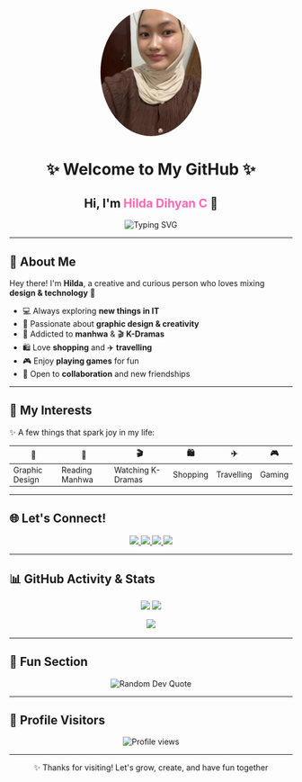 <!-- PROFILE HEADER -->
<p align="center">
  <img src="hield.jpg" width="180" style="border-radius:50%" alt="Hilda Dihyan C"/>
</p>

<h1 align="center">✨ Welcome to My GitHub ✨</h1>
<h2 align="center">Hi, I'm <span style="color:#ff69b4">Hilda Dihyan C</span> 🌸</h2>

<p align="center">
  <img src="https://readme-typing-svg.demolab.com?font=Fira+Code&size=22&pause=1000&color=FF69B4&center=true&vCenter=true&width=500&lines=🌼+Graphic+Designer+%7C+IT+Learner;🎬+K-Drama+Addict+%7C+Manhwa+Reader;🛍️+Shopaholic+%7C+Traveler+✈️;🎮+Casual+Gamer+%7C+Fun+Seeker+💖" alt="Typing SVG"/>
</p>

---

## 🌸 About Me
Hey there! I'm **Hilda**, a creative and curious person who loves mixing **design & technology** 🌼  

- 💻 Always exploring **new things in IT**  
- 🎨 Passionate about **graphic design & creativity**  
- 📖 Addicted to **manhwa** & 🎬 **K-Dramas**  
- 🛍️ Love **shopping** and ✈️ **travelling**  
- 🎮 Enjoy **playing games** for fun  
- 🤝 Open to **collaboration** and new friendships  

---

## 🎀 My Interests
✨ A few things that spark joy in my life:  

| 🎨 | 📖 | 🎬 | 🛍️ | ✈️ | 🎮 |
|----|----|----|----|----|----|
| Graphic Design | Reading Manhwa | Watching K-Dramas | Shopping | Travelling | Gaming |

---

## 🌐 Let's Connect!
<p align="center">
  <a href="https://youtube.com/@haelora" target="_blank">
    <img src="https://skillicons.dev/icons?i=youtube" width="50"/>
  </a>
  <a href="https://facebook.com/hadece" target="_blank">
    <img src="https://skillicons.dev/icons?i=facebook" width="50"/>
  </a>
  <a href="https://tiktok.com/@byeonel" target="_blank">
    <img src="https://img.icons8.com/ios-filled/50/000000/tiktok--v1.png" width="50"/>
  </a>
  <a href="https://instagram.com/hlddhyn" target="_blank">
    <img src="https://skillicons.dev/icons?i=instagram" width="50"/>
  </a>
</p>

---

## 📊 GitHub Activity & Stats
<p align="center">
  <img src="https://github-readme-stats.vercel.app/api?username=hildadc&show_icons=true&theme=omni&hide_border=true" height="180"/>
  <img src="https://github-readme-streak-stats.herokuapp.com/?user=hildadc&theme=omni&hide_border=true" height="180"/>
</p>

<p align="center">
  <img src="https://github-readme-stats.vercel.app/api/top-langs/?username=hildadc&layout=compact&theme=omni&hide_border=true" height="160"/>
</p>

---

## 🌈 Fun Section
<p align="center">
  <img src="https://quotes-github-readme.vercel.app/api?type=horizontal&theme=radical" alt="Random Dev Quote"/>
</p>

---

## 👀 Profile Visitors
<p align="center">
  <img src="https://komarev.com/ghpvc/?username=hildadc&color=ff69b4&style=for-the-badge" alt="Profile views"/>
</p>

---

<p align="center">✨ Thanks for visiting! Let's grow, create, and have fun together 
